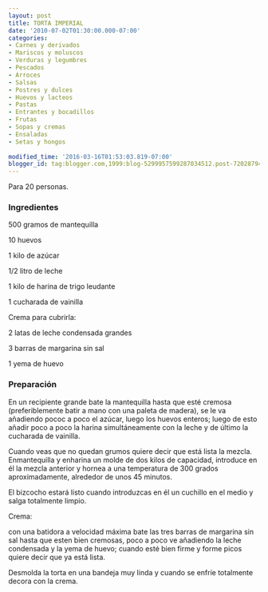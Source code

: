 ```yaml
---
layout: post
title: TORTA IMPERIAL
date: '2010-07-02T01:30:00.000-07:00'
categories:
- Carnes y derivados
- Mariscos y moluscos
- Verduras y legumbres
- Pescados
- Arroces
- Salsas
- Postres y dulces
- Huevos y lacteos
- Pastas
- Entrantes y bocadillos
- Frutas
- Sopas y cremas
- Ensaladas
- Setas y hongos
 
modified_time: '2016-03-16T01:53:03.819-07:00'
blogger_id: tag:blogger.com,1999:blog-5299957599287034512.post-7202879499706539827
---
```


Para 20 personas.

<h3>Ingredientes</h3>

500 gramos de mantequilla

10 huevos

1 kilo de azúcar

1/2 litro de leche

1 kilo de harina de trigo leudante

1 cucharada de vainilla

Crema para cubrirla:

2 latas de leche condensada grandes

3 barras de margarina sin sal

1 yema de huevo

<h3>Preparación</h3>

En un recipiente grande bate la mantequilla hasta que esté cremosa (preferiblemente batir a mano con una paleta de madera), se le va añadiendo pococ a poco el azúcar, luego los huevos enteros; luego de esto añadir poco a poco la harina simultáneamente con la leche y de último la cucharada de vainilla.

Cuando veas que no quedan grumos quiere decir que está lista la mezcla. Enmantequilla y enharina un molde de dos kilos de capacidad, introduce en él la mezcla anterior y hornea a una temperatura de 300 grados aproximadamente, alrededor de unos 45 minutos.

El bizcocho estará listo cuando introduzcas en él un cuchillo en el medio y salga totalmente limpio.

Crema:

con una batidora a velocidad máxima bate las tres barras de margarina sin sal hasta que esten bien cremosas, poco a poco ve añadiendo la leche condensada y la yema de huevo; cuando esté bien firme y forme picos quiere decir que ya está lista.

Desmolda la torta en una bandeja muy linda y cuando se enfríe totalmente decora con la crema.

